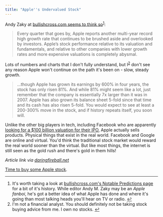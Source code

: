 ```yaml
---
title: "Apple''s Undervalued Stock"
---
```

<p>Andy Zaky at <a href="http://bullishcross.com/apple-the-most-undervalued-large-cap-stock-in-america/">bullishcross.com seems to think so</a><sup id="fnref-19845:1"><a href="#fn-19845:1" rel="footnote">1</a></sup>:</p>
<blockquote><p>
  Every quarter that goes by, Apple reports another multi-year record high growth rate that continues to be brushed aside and overlooked by investors. Apple’s stock performance relative to its valuation and fundamentals, and relative to other companies with lower growth rates and more expensive valuations is completely abysmal.
</p></blockquote>
<p>Lots of numbers and charts that I don't fully understand, but I<sup id="fnref-19845:2"><a href="#fn-19845:2" rel="footnote">2</a></sup> don't see any reason Apple won't continue on the path it's been on - slow, steady growth.</p>
<blockquote><p>
  ...though Apple has grown its earnings by 600% in four years, the stock has only risen 81%. And while 81% might seem like a lot, just remember that the company is essentially 7x larger than it was in 2007. Apple has also grown its balance sheet 5-fold since that time and its cash has also risen 5-fold. You would expect to see at least a 200-300% move in the stock, and if history repeats itself, you soon will.
</p></blockquote>
<p>Unlike the other big players in tech, including Facebook who are apparently <a href="http://dealbook.nytimes.com/2011/11/29/facebook-may-be-forced-to-go-public-amid-market-gloom/">looking for a $100 billion valuation for their IPO</a>, Apple actually sells products. Physical things that exist in the real world. Facebook and Google are online and virtual. You'd think the traditional stock market would reward the real world sooner than the virtual. But like most things, the internet is still seen as the gold rush and there's gold in them hills!</p>
<p><em>Article link via <a href="http://daringfireball.net/linked/2011/11/30/aapl-andy-zaky">daringfireball.net</a></em></p>
<p><a href="https://chrisenns.com/2011/11/24/ipad-sales-need-not-apply/">Time to buy some Apple stock</a>.</p>
<div class="footnotes">
<hr />
<ol>
<li id="fn-19845:1">
It's worth taking a look at <a href="http://bullishcross.com/notable-predictions/">bullishcross.com's Notable Predictions page</a> for a bit of it's history. While editor Andy M. Zaky may be an <em>Apple fanboi</em>, he's got a better idea of what Apple has done and where it's going than most talking heads you'll hear on TV or radio.&#160;<a href="#fnref-19845:1" rev="footnote">&#8617;</a>
</li>
<li id="fn-19845:2">
I'm not a financial analyst. You should definitely not be taking stock buying advice from me. I own no stocks.&#160;<a href="#fnref-19845:2" rev="footnote">&#8617;</a>
</li>
</ol>
</div>
